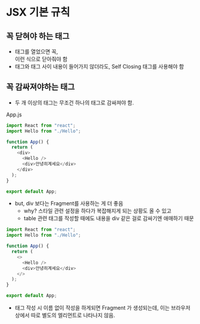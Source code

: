 # JSX 기본 규칙

## 꼭 닫혀야 하는 태그

- 태그를 열었으면 꼭, <div></div> 이런 식으로 닫아줘야 함
- 태그와 태그 사이 내용이 들어가지 않더라도, Self Closing 태그를 사용해야 함

## 꼭 감싸져야하는 태그

- 두 개 이상의 태그는 무조건 하나의 태그로 감싸져야 함.

App.js

```js
import React from "react";
import Hello from "./Hello";

function App() {
  return (
    <div>
      <Hello />
      <div>안녕히계세요</div>
    </div>
  );
}

export default App;
```

- but, div 보다는 Fragment를 사용하는 게 더 좋음
  - why? 스타일 관련 설정을 하다가 복잡해지게 되는 상황도 올 수 있고
  - table 관련 태그를 작성할 때에도 내용을 div 같은 걸로 감싸기엔 애매하기 때문

```js
import React from "react";
import Hello from "./Hello";

function App() {
  return (
    <>
      <Hello />
      <div>안녕히계세요</div>
    </>
  );
}

export default App;
```

- 태그 작성 시 이름 없이 작성을 하게되면 Fragment 가 생성되는데, 이는 브라우저 상에서 따로 별도의 엘리먼트로 나타나지 않음.
